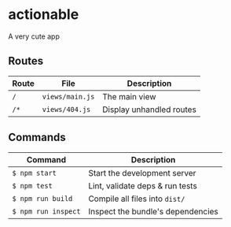 # actionable
A very cute app

## Routes
Route              | File               | Description                     |
-------------------|--------------------|---------------------------------|
`/`              | `views/main.js`  | The main view
`/*`             | `views/404.js`   | Display unhandled routes

## Commands
Command                | Description                                      |
-----------------------|--------------------------------------------------|
`$ npm start`        | Start the development server
`$ npm test`         | Lint, validate deps & run tests
`$ npm run build`    | Compile all files into `dist/`
`$ npm run inspect`  | Inspect the bundle's dependencies